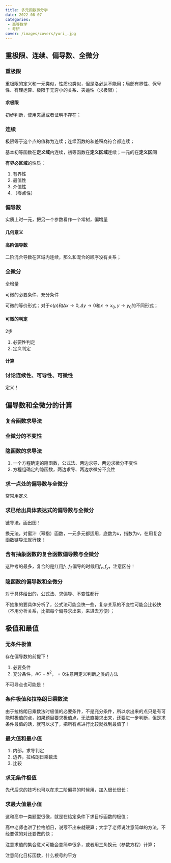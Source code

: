 ```yaml
---
title: 多元函数微分学
date: 2022-08-07
categories:
 - 高等数学
 - 考研
cover: /images/covers/yuri_.jpg
---
```


## 重极限、连续、偏导数、全微分

### 重极限

重极限的定义和一元类似，性质也类似，但是洛必达不能用；局部有界性、保号性、有理运算、极限于无穷小的关系、夹逼性（求极限）；

#### 求极限

初步判断，使用夹逼或者证明不存在；

### 连续

极限等于这个点的值称为连续；连续函数的和差积商符合都连续；

基本初等函数在**定义域**内连续，初等函数在**定义区域**连续；一元的在**定义区间**

**有界必区域**的性质：

1. 有界性
2. 最值性
3. 介值性
4. （零点性）


### 偏导数

实质上时一元，把另一个参数看作一个常树，偏增量

#### 几何意义

#### 高阶偏导数

二阶混合导数在区域内连续，那么和混合的顺序没有关系；

### 全微分

全增量

可微的必要条件、充分条件

可微的等价形式；对于$o(\rho)$和$\Delta x\to0,\Delta y\to0$和$x\to x_0,y\to y_0$的不同形式；

#### 可微的判定

2步
1. 必要性判定
2. 定义判定

#### 计算

### 讨论连续性、可导性、可微性

定义！

## 偏导数和全微分的计算

### 复合函数求导法

### 全微分的不变性

### 隐函数的求导法

1. 一个方程确定的隐函数，公式法、两边求导、两边求微分不变性
2. 方程组确定的隐函数，两边求导、两边求微分不变性

### 求一点处的偏导数与全微分

常常用定义

### 求已给出具体表达式的偏导数与全微分

链导法，画出图！

换元法，对蜜汁（幂指）函数，一元多元都适用，底数为$u$，指数为$v$，在用复合函数链导法就行辣！

### 含有抽象函数的复合函数偏导数与全微分

这种考的最多，复合的是红用$f_1,f_2$偏导的时候用$f_x,f_y$，注意区分！

### 隐函数的偏导数和全微分

对于具体给出的，公式法、求偏导、不变性都行

不抽象的要具体分析了，公式法可能会快一些，复杂关系的不变性可能会比较快（不用分析关系，比把每个偏导求出来，来进去方便）；

## 极值和最值

### 无条件极值

存在偏导数的前提下！
1. 必要条件
2. 充分条件，$AC-B^2$，$=0$注意用定义判断之类的方法

不可导点也可能是！

### 条件极值和拉格朗日乘数法

由于拉格朗日乘数法时极值的必要条件，不是充分条件，所以求出来的点只是有可能时极值的点，如果题目要求极值点，无法直接求出来，还要进一步判断，但是求条件最值的话，就可以求了，把所有点进行比较就找到最值了！

### 最大值和最小值

1. 内部，求导判定
2. 边界，拉格朗日乘数法
3. 比较

### 求无条件极值

先代后求的技巧也可以在求二阶偏导的时候用，加入很长很长；

### 求最大值最小值

这和高中一类题型很像，就是在给定条件下求目标函数的极值；

高中老师也讲了拉格朗日，说写不出来就硬算；大学了老师说注意简单的方法，不经要做的对还要做的快；

注意求值的集合意义可能会变简单很多，或者用三角换元（参数方程）计算；

注意简化目标函数，什么根号的平方